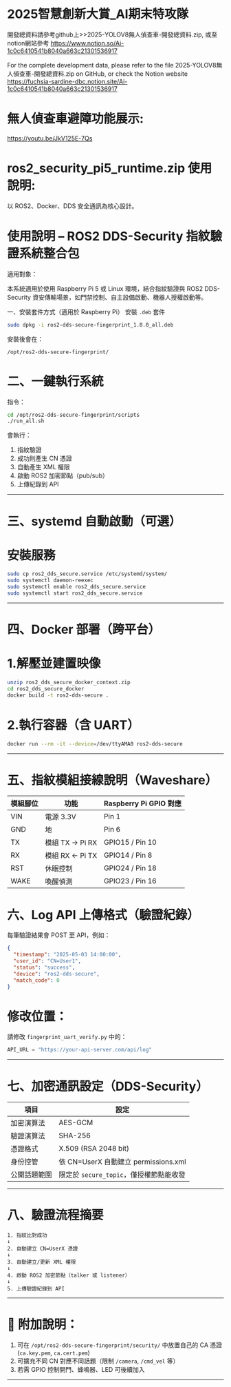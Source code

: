 # 2025智慧創新大賞_AI期末特攻隊
開發總資料請參考github上>>2025-YOLOV8無人偵查車-開發總資料.zip,
或至notion網站參考 https://www.notion.so/Ai-1c0c6410541b8040a663c21301536917

For the complete development data, please refer to the file 2025-YOLOV8無人偵查車-開發總資料.zip on GitHub, 
or check the Notion website https://fuchsia-sardine-dbc.notion.site/Ai-1c0c6410541b8040a663c21301536917

# 無人偵查車避障功能展示:
https://youtu.be/JkV125E-7Qs

# ros2_security_pi5_runtime.zip 使用說明:

以 ROS2、Docker、DDS 安全通訊為核心設計。

# 使用說明 – ROS2 DDS-Security 指紋驗證系統整合包

適用對象：

本系統適用於使用 Raspberry Pi 5 或 Linux 環境，結合指紋驗證與 ROS2 DDS-Security 資安傳輸場景，如門禁控制、自主設備啟動、機器人授權啟動等。

 一、安裝套件方式（適用於 Raspberry Pi）
 安裝 `.deb` 套件
```bash
sudo dpkg -i ros2-dds-secure-fingerprint_1.0.0_all.deb
```

安裝後會在：
```
/opt/ros2-dds-secure-fingerprint/
```
# 二、一鍵執行系統

指令：
```bash
cd /opt/ros2-dds-secure-fingerprint/scripts
./run_all.sh
```
會執行：

1. 指紋驗證
2. 成功則產生 CN 憑證
3. 自動產生 XML 權限
4. 啟動 ROS2 加密節點（pub/sub）
5. 上傳紀錄到 API

---

# 三、systemd 自動啟動（可選）
# 安裝服務
```bash
sudo cp ros2_dds_secure.service /etc/systemd/system/
sudo systemctl daemon-reexec
sudo systemctl enable ros2_dds_secure.service
sudo systemctl start ros2_dds_secure.service
```

---

# 四、Docker 部署（跨平台）

# 1.解壓並建置映像

```bash
unzip ros2_dds_secure_docker_context.zip
cd ros2_dds_secure_docker
docker build -t ros2-dds-secure .
```

# 2.執行容器（含 UART）

```bash
docker run --rm -it --device=/dev/ttyAMA0 ros2-dds-secure
```
---

# 五、指紋模組接線說明（Waveshare）

| 模組腳位 | 功能            | Raspberry Pi GPIO 對應 |
| ---- | ------------- | -------------------- |
| VIN  | 電源 3.3V       | Pin 1                |
| GND  | 地             | Pin 6                |
| TX   | 模組 TX → Pi RX | GPIO15 / Pin 10      |
| RX   | 模組 RX ← Pi TX | GPIO14 / Pin 8       |
| RST  | 休眠控制          | GPIO24 / Pin 18      |
| WAKE | 喚醒偵測          | GPIO23 / Pin 16      |

# 六、Log API 上傳格式（驗證紀錄）

每筆驗證結果會 POST 至 API，例如：

```json
{
  "timestamp": "2025-05-03 14:00:00",
  "user_id": "CN=User1",
  "status": "success",
  "device": "ros2-dds-secure",
  "match_code": 0
}
```

# 修改位置：
請修改 `fingerprint_uart_verify.py` 中的：

```python
API_URL = "https://your-api-server.com/api/log"
```
---

# 七、加密通訊設定（DDS-Security）

| 項目     | 設定                              |
| ------ | ------------------------------- |
| 加密演算法  | AES-GCM                         |
| 驗證演算法  | SHA-256                         |
| 憑證格式   | X.509 (RSA 2048 bit)            |
| 身份控管   | 依 CN=UserX 自動建立 permissions.xml |
| 公開話題範圍 | 限定於 `secure_topic`，僅授權節點能收發     |

---

# 八、驗證流程摘要

```plaintext
1. 指紋比對成功
↓
2. 自動建立 CN=UserX 憑證
↓
3. 自動建立/更新 XML 權限
↓
4. 啟動 ROS2 加密節點（talker 或 listener）
↓
5. 上傳驗證紀錄到 API
```

---

# 📁 附加說明：

1. 可在 `/opt/ros2-dds-secure-fingerprint/security/` 中放置自己的 CA 憑證 (`ca.key.pem`, `ca.cert.pem`)
2. 可擴充不同 CN 對應不同話題（限制 `/camera`, `/cmd_vel` 等）
3. 若需 GPIO 控制開門、蜂鳴器、LED 可後續加入

---


